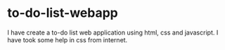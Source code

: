 # to-do-list-webapp
I have create a to-do list web application using html, css and javascript. I have took some help in css from internet.

